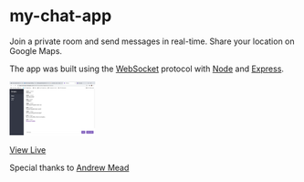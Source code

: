 # my-chat-app
Join a private room and send messages in real-time. Share your location on Google Maps.

The app was built using the [WebSocket](https://developer.mozilla.org/en-US/docs/Web/API/WebSockets_API/Writing_WebSocket_servers) protocol with [Node](https://nodejs.org/) and [Express](https://expressjs.com/). 

<img src="./public/img/screen-shot.png" alt="Screenshot of chat app." style="width: 150px;">

[View Live](https://hagen-chat-app.herokuapp.com/)

Special thanks to [Andrew Mead](https://www.udemy.com/user/andrewmead/)